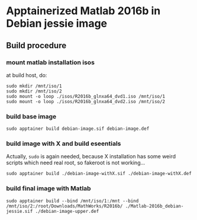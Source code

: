 # Apptainerized Matlab 2016b in Debian jessie image

## Build procedure

### mount matlab installation isos

at build host, do:

```
sudo mkdir /mnt/iso/1
sudo mkdir /mnt/iso/2
sudo mount -o loop ./isos/R2016b_glnxa64_dvd1.iso /mnt/iso/1
sudo mount -o loop ./isos/R2016b_glnxa64_dvd2.iso /mnt/iso/2
```

### build base image

```
sudo apptainer build debian-image.sif debian-image.def
```

### build image with X and build eseentials

Actually, `sudo` is again needed, because X installation has some weird scripts which need real root, so fakeroot is not working...

```
sudo apptainer build ./debian-image-withX.sif ./debian-image-withX.def
```

### build final image with Matlab

```
sudo apptainer build --bind /mnt/iso/1:/mnt --bind /mnt/iso/2:/root/Downloads/MathWorks/R2016b/ ./Matlab-2016b_debian-jessie.sif ./debian-image-upper.def
```
